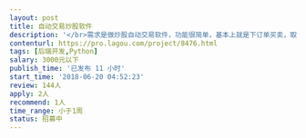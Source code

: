 ```yaml
---                
layout: post       
title: 自动交易炒股软件           
description: '</br>需求是做炒股自动交易软件，功能很简单，基本上就是下订单买卖，取消订单，查询订单等，根据我提供的策略进行自动买卖，比如达到某个点进行低买高卖</br>'     
contenturl: https://pro.lagou.com/project/8476.html      
tags: [后端开发,Python]            
salary: 3000元以下          
publish_time: '已发布 11 小时'         
start_time: '2018-06-20 04:52:23'           
review: 144人                   
apply: 2人                   
recommend: 1人                   
time_range: 小于1周              
status: 招募中                  
---                 
```

